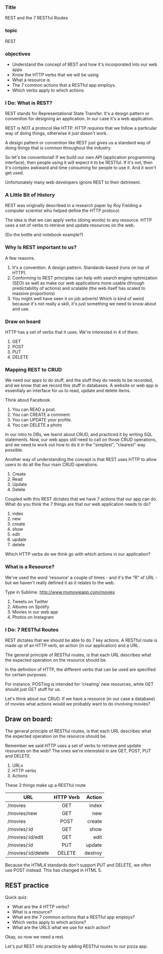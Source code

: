 ### Title

REST and the 7 RESTful Routes

### topic
REST

### objectives

- Understand the concept of REST and how it's incorporated into our web apps
- Know the HTTP verbs that we will be using
- What a resource is
- The 7 common actions that a RESTful app employs.
- Which verbs apply to which actions

### I Do: What is REST?
REST stands for Representational State Transfer. It's a design pattern or convention for designing an application. In our case it's a web application.

REST is NOT a protocol like HTTP. HTTP _requires_ that we follow a particular way of doing things, otherwise it just doesn't work.

A design pattern or convention like REST just gives us a standard way of doing things that is common throughout the industry.

So let's be conventional! If we build our own API (application programming interface), then people using it will expect it to be RESTful. If it's not, then it's complex awkward and time consuming for people to use it. And it won't get used.

Unfortunately many web developers ignore REST to their detriment.

### A Little Bit of History
REST was originally described in a research paper by Roy Fielding a computer scientist who helped define the HTTP protocol.

The idea is that we can apply verbs (doing words) to any resource. HTTP uses a set of verbs to retrieve and update resources on the web.

(Do the bottle and notebook example?)


### Why Is REST important to us?
A few reasons.

1. It's a convention. A design pattern. Standards-based (runs on top of HTTP).
2. Conforming to REST principles can help with search engine optimization (SEO) as well as make our web applications more usable (through predictability of actions) and scalable (the web itself has scaled to massive proportions)
3. You might well have seen it on job adverts! Which is kind of weird because it's not really a skill, it's just something we need to know about and use.

### Draw on board
HTTP has a set of verbs that it uses. We're interested in 4 of them.

1. GET
2. POST
3. PUT
4. DELETE

### Mapping REST to CRUD
We need our apps to do stuff, and the stuff they do needs to be recorded, and we know that we record this stuff in databases. A website or web app is essentialy an interface for us to read, update and delete items.

Think about Facebook.

1. You can READ a post.
2. You can CREATE a comment.
3. You can UPDATE your profile.
4. You can DELETE a photo

In our intro to DBs, we learnt about CRUD, and practiced it by writing SQL statements. Now, our web apps still need to call on those CRUD operations, and we need to work out how to do it in the "simplest", "clearest" way possible.

Another way of understanding the concept is that REST uses HTTP to allow users to do all the four main CRUD operations.

1. Create
2. Read
3. Update
4. Delete

Coupled with this REST dictates that we have 7 actions that our app can do. What do you think the 7 things are that our web application needs to do?

1. index
2. new
3. create
4. show
5. edit
6. update
7. delete

Which HTTP verbs do we think go with which actions in our application?

### What is a Resource?
We've used the word 'resource' a couple of times - and it's the "R" of URL - but we haven't really defined it as it relates to the web.

Type in Sublime. http://www.mymovieapp.com/movies

1. Tweets on Twitter
2. Albums on Spotify
2. Movies in our web app
3. Photos on Instagram

### I Do: 7 RESTful Routes

REST dictates that we should be able to do 7 key actions. A RESTful route is made up of an HTTP verb, an action (in our application) and a URL.

The general principle of RESTful routes, is that each URL describes what the expected operation on the resource should be.

In the definition of HTTP, the different verbs that can be used are specified for certain purposes.

For instance, POSTing is intended for 'creating' new resources, while GET should just GET stuff for us.  

Let's think about our CRUD. If we have a resource (in our case a database) of movies what actions would we probably want to do involving movies?

## Draw on board:

The general principle of RESTful routes, is that each URL describes what the expected operation on the resource should be.

Remember we said HTTP uses a set of verbs to retrieve and update resources on the web? The ones we're interested in are GET, POST, PUT and DELETE.

1. URLs
2. HTTP verbs
3. Actions

These 3 things make up a RESTful route

| URL   |      HTTP Verb      |  Action |
|----------|:-------------:|------:|
| /movies |  GET | index |
| /movies/new |    GET   | new |
| /movies | POST |  create   |
| /movies/:id | GET |  show   |
| /movies/:id/edit | GET |  edit   |
| /movies/:id | PUT |  update   |
| /movies/:id/delete | DELETE |  destroy   |


Because the HTML4 standards don't support PUT and DELETE, we often use POST instead. This has changed in HTML 5.

## REST practice
Quick quiz:

- What are the 4 HTTP verbs?
- What is a resource?
- What are the 7 common actions that a RESTful app employs?
- Which verbs apply to which actions?
- What are the URLS what we use for each action?


Okay, so *now* we need a rest.

Let's put REST into practice by adding RESTful routes to our pizza app.
